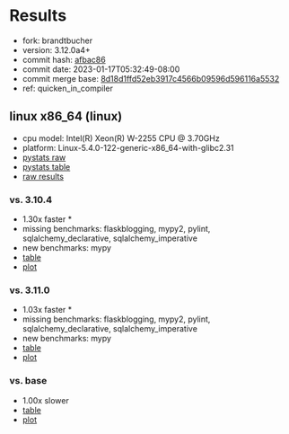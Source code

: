 # Results

- fork: brandtbucher
- version: 3.12.0a4+
- commit hash: [afbac86](https://github.com/brandtbucher/cpython/commit/afbac86)
- commit date: 2023-01-17T05:32:49-08:00
- commit merge base: [8d18d1ffd52eb3917c4566b09596d596116a5532](https://github.com/brandtbucher/cpython/commit/8d18d1ffd52eb3917c4566b09596d596116a5532)
- ref: quicken_in_compiler

## linux x86_64 (linux)

- cpu model: Intel(R) Xeon(R) W-2255 CPU @ 3.70GHz
- platform: Linux-5.4.0-122-generic-x86_64-with-glibc2.31
- [pystats raw](bm-20230117-linux-x86_64-brandtbucher-quicken_in_compiler-3.12.0a4%2B-afbac86-pystats.json)
- [pystats table](bm-20230117-linux-x86_64-brandtbucher-quicken_in_compiler-3.12.0a4%2B-afbac86-pystats.md)
- [raw results](bm-20230117-linux-x86_64-brandtbucher-quicken_in_compiler-3.12.0a4%2B-afbac86.json)

### vs. 3.10.4

- 1.30x faster \*
- missing benchmarks: flaskblogging, mypy2, pylint, sqlalchemy_declarative, sqlalchemy_imperative
- new benchmarks: mypy
- [table](bm-20230117-linux-x86_64-brandtbucher-quicken_in_compiler-3.12.0a4%2B-afbac86-vs-3.10.4.md)
- [plot](bm-20230117-linux-x86_64-brandtbucher-quicken_in_compiler-3.12.0a4%2B-afbac86-vs-3.10.4.png)

### vs. 3.11.0

- 1.03x faster \*
- missing benchmarks: flaskblogging, mypy2, pylint, sqlalchemy_declarative, sqlalchemy_imperative
- new benchmarks: mypy
- [table](bm-20230117-linux-x86_64-brandtbucher-quicken_in_compiler-3.12.0a4%2B-afbac86-vs-3.11.0.md)
- [plot](bm-20230117-linux-x86_64-brandtbucher-quicken_in_compiler-3.12.0a4%2B-afbac86-vs-3.11.0.png)

### vs. base

- 1.00x slower
- [table](bm-20230117-linux-x86_64-brandtbucher-quicken_in_compiler-3.12.0a4%2B-afbac86-vs-base.md)
- [plot](bm-20230117-linux-x86_64-brandtbucher-quicken_in_compiler-3.12.0a4%2B-afbac86-vs-base.png)

